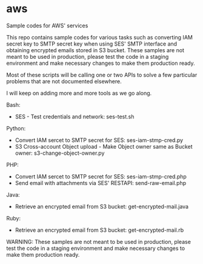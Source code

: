 # aws
Sample codes for AWS' services

This repo contains sample codes for various tasks such as converting IAM secret key to SMTP secret key when using SES' SMTP interface and obtaining encrypted emails stored in S3 bucket. These samples are not meant to be used in production, please test the code in a staging environment and make necessary changes to make them production ready.

Most of these scripts will be calling one or two APIs to solve a few particular problems that are not documented elsewhere.
 
I will keep on adding more and more tools as we go along.

Bash:
- SES - Test credentials and network: ses-test.sh

Python:
- Convert IAM sercet to SMTP secret for SES: ses-iam-stmp-cred.py
- S3 Cross-account Object upload - Make Object owner same as Bucket owner: s3-change-object-owner.py

PHP:
- Convert IAM sercet to SMTP secret for SES: ses-iam-stmp-cred.php
- Send email with attachments via SES' RESTAPI: send-raw-email.php

Java:
- Retrieve an encrypted email from S3 bucket: get-encrypted-mail.java

Ruby:
- Retrieve an encrypted email from S3 bucket: get-encrypted-mail.rb

WARNING: These samples are not meant to be used in production, please test the code in a staging environment and make
 necessary changes to make them production ready.
